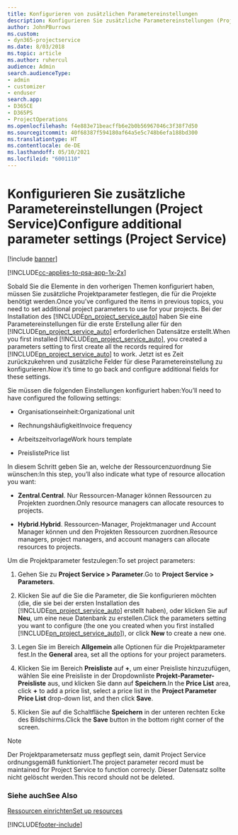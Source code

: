 ```yaml
---
title: Konfigurieren von zusätzlichen Parametereinstellungen
description: Konfigurieren Sie zusätzliche Parametereinstellungen (Project Service)
author: JohnPBurrows
ms.custom:
- dyn365-projectservice
ms.date: 8/03/2018
ms.topic: article
ms.author: ruhercul
audience: Admin
search.audienceType:
- admin
- customizer
- enduser
search.app:
- D365CE
- D365PS
- ProjectOperations
ms.openlocfilehash: f4e883e71beacffb6e2b0b56967046c3f38f7d50
ms.sourcegitcommit: 40f68387f594180af64a5e5c748b6efa188bd300
ms.translationtype: HT
ms.contentlocale: de-DE
ms.lasthandoff: 05/10/2021
ms.locfileid: "6001110"
---
```

# <a name="configure-additional-parameter-settings-project-service"></a><span data-ttu-id="0ac62-103">Konfigurieren Sie zusätzliche Parametereinstellungen (Project Service)</span><span class="sxs-lookup"><span data-stu-id="0ac62-103">Configure additional parameter settings (Project Service)</span></span>

[!include [banner](../includes/psa-now-project-operations.md)]

[!INCLUDE[cc-applies-to-psa-app-1x-2x](../includes/cc-applies-to-psa-app-1x-2x.md)]

<span data-ttu-id="0ac62-104">Sobald Sie die Elemente in den vorherigen Themen konfiguriert haben, müssen Sie zusätzliche Projektparameter festlegen, die für die Projekte benötigt werden.</span><span class="sxs-lookup"><span data-stu-id="0ac62-104">Once you’ve configured the items in previous topics, you need to set additional project parameters to use for your projects.</span></span> <span data-ttu-id="0ac62-105">Bei der Installation des [!INCLUDE[pn_project_service_auto](../includes/pn-project-service-auto.md)] haben Sie eine Parametereinstellungen für die erste Erstellung aller für den [!INCLUDE[pn_project_service_auto](../includes/pn-project-service-auto.md)] erforderlichen Datensätze erstellt.</span><span class="sxs-lookup"><span data-stu-id="0ac62-105">When you first installed [!INCLUDE[pn_project_service_auto](../includes/pn-project-service-auto.md)], you created a parameters setting to first create all the records required for [!INCLUDE[pn_project_service_auto](../includes/pn-project-service-auto.md)] to work.</span></span> <span data-ttu-id="0ac62-106">Jetzt ist es Zeit zurückzukehren und zusätzliche Felder für diese Parametereinstellung zu konfigurieren.</span><span class="sxs-lookup"><span data-stu-id="0ac62-106">Now it’s time to go back and configure additional fields for these settings.</span></span>  
  
 <span data-ttu-id="0ac62-107">Sie müssen die folgenden Einstellungen konfiguriert haben:</span><span class="sxs-lookup"><span data-stu-id="0ac62-107">You’ll need to have configured the following settings:</span></span>  
  
-   <span data-ttu-id="0ac62-108">Organisationseinheit:</span><span class="sxs-lookup"><span data-stu-id="0ac62-108">Organizational unit</span></span>  
  
-   <span data-ttu-id="0ac62-109">Rechnungshäufigkeit</span><span class="sxs-lookup"><span data-stu-id="0ac62-109">Invoice frequency</span></span>  
  
-   <span data-ttu-id="0ac62-110">Arbeitszeitvorlage</span><span class="sxs-lookup"><span data-stu-id="0ac62-110">Work hours template</span></span>  
  
-   <span data-ttu-id="0ac62-111">Preisliste</span><span class="sxs-lookup"><span data-stu-id="0ac62-111">Price list</span></span>  
 
<span data-ttu-id="0ac62-112">In diesem Schritt geben Sie an, welche der Ressourcenzuordnung Sie wünschen:</span><span class="sxs-lookup"><span data-stu-id="0ac62-112">In this step, you’ll also indicate what type of resource allocation you want:</span></span>  
  
- <span data-ttu-id="0ac62-113">**Zentral**.</span><span class="sxs-lookup"><span data-stu-id="0ac62-113">**Central**.</span></span> <span data-ttu-id="0ac62-114">Nur Ressourcen-Manager können Ressourcen zu Projekten zuordnen.</span><span class="sxs-lookup"><span data-stu-id="0ac62-114">Only resource managers can allocate resources to projects.</span></span>  
  
- <span data-ttu-id="0ac62-115">**Hybrid**.</span><span class="sxs-lookup"><span data-stu-id="0ac62-115">**Hybrid**.</span></span> <span data-ttu-id="0ac62-116">Ressourcen-Manager, Projektmanager und Account Manager können und den Projekten Ressourcen zuordnen.</span><span class="sxs-lookup"><span data-stu-id="0ac62-116">Resource managers, project managers, and account managers can allocate resources to projects.</span></span>  
  
 
<span data-ttu-id="0ac62-117">Um die Projektparameter festzulegen:</span><span class="sxs-lookup"><span data-stu-id="0ac62-117">To set project parameters:</span></span>  
  
1. <span data-ttu-id="0ac62-118">Gehen Sie zu **Project Service > Parameter**.</span><span class="sxs-lookup"><span data-stu-id="0ac62-118">Go to **Project Service > Parameters**.</span></span>  
  
2. <span data-ttu-id="0ac62-119">Klicken Sie auf die Sie die Parameter, die Sie konfigurieren möchten (die, die sie bei der ersten Installation des [!INCLUDE[pn_project_service_auto](../includes/pn-project-service-auto.md)] erstellt haben), oder klicken Sie auf **Neu**, um eine neue Datenbank zu erstellen.</span><span class="sxs-lookup"><span data-stu-id="0ac62-119">Click the parameters setting you want to configure (the one you created when you first installed [!INCLUDE[pn_project_service_auto](../includes/pn-project-service-auto.md)]), or click **New** to create a new one.</span></span>  
  
3. <span data-ttu-id="0ac62-120">Legen Sie im Bereich **Allgemein** alle Optionen für die Projektparameter fest.</span><span class="sxs-lookup"><span data-stu-id="0ac62-120">In the **General** area, set all the options for your project parameters.</span></span>  
  
4. <span data-ttu-id="0ac62-121">Klicken Sie im Bereich **Preisliste** auf **+**, um einer Preisliste hinzuzufügen, wählen Sie eine Preisliste in der Dropdownliste **Projekt-Parameter-Preisliste** aus, und klicken Sie dann auf **Speichern**.</span><span class="sxs-lookup"><span data-stu-id="0ac62-121">In the **Price List** area, click **+** to add a price list, select a price list in the **Project Parameter Price List** drop-down list, and then click **Save**.</span></span>  
  
5. <span data-ttu-id="0ac62-122">Klicken Sie auf die Schaltfläche **Speichern** in der unteren rechten Ecke des Bildschirms.</span><span class="sxs-lookup"><span data-stu-id="0ac62-122">Click the **Save** button in the bottom right corner of the screen.</span></span>  

> [!NOTE]
> <span data-ttu-id="0ac62-123">Der Projektparametersatz muss gepflegt sein, damit Project Service ordnungsgemäß funktioniert.</span><span class="sxs-lookup"><span data-stu-id="0ac62-123">The project parameter record must be maintained for Project Service to function correcly.</span></span> <span data-ttu-id="0ac62-124">Dieser Datensatz sollte nicht gelöscht werden.</span><span class="sxs-lookup"><span data-stu-id="0ac62-124">This record should not be deleted.</span></span>

### <a name="see-also"></a><span data-ttu-id="0ac62-125">Siehe auch</span><span class="sxs-lookup"><span data-stu-id="0ac62-125">See Also</span></span>  
 [<span data-ttu-id="0ac62-126">Ressourcen einrichten</span><span class="sxs-lookup"><span data-stu-id="0ac62-126">Set up resources</span></span>](../psa/set-up-resources.md)


[!INCLUDE[footer-include](../includes/footer-banner.md)]